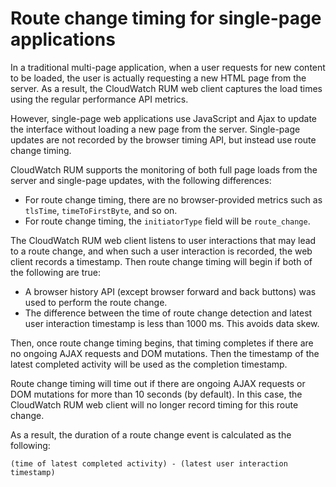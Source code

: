 # Route change timing for single\-page applications<a name="CloudWatch-RUM-route-change-timing"></a>

In a traditional multi\-page application, when a user requests for new content to be loaded, the user is actually requesting a new HTML page from the server\. As a result, the CloudWatch RUM web client captures the load times using the regular performance API metrics\.

However, single\-page web applications use JavaScript and Ajax to update the interface without loading a new page from the server\. Single\-page updates are not recorded by the browser timing API, but instead use route change timing\.

CloudWatch RUM supports the monitoring of both full page loads from the server and single\-page updates, with the following differences:
+ For route change timing, there are no browser\-provided metrics such as `tlsTime`, `timeToFirstByte`, and so on\.
+ For route change timing, the `initiatorType` field will be `route_change`\. 

The CloudWatch RUM web client listens to user interactions that may lead to a route change, and when such a user interaction is recorded, the web client records a timestamp\. Then route change timing will begin if both of the following are true:
+ A browser history API \(except browser forward and back buttons\) was used to perform the route change\.
+ The difference between the time of route change detection and latest user interaction timestamp is less than 1000 ms\. This avoids data skew\.

Then, once route change timing begins, that timing completes if there are no ongoing AJAX requests and DOM mutations\. Then the timestamp of the latest completed activity will be used as the completion timestamp\.

Route change timing will time out if there are ongoing AJAX requests or DOM mutations for more than 10 seconds \(by default\)\. In this case, the CloudWatch RUM web client will no longer record timing for this route change\.

As a result, the duration of a route change event is calculated as the following:

```
(time of latest completed activity) - (latest user interaction timestamp)
```